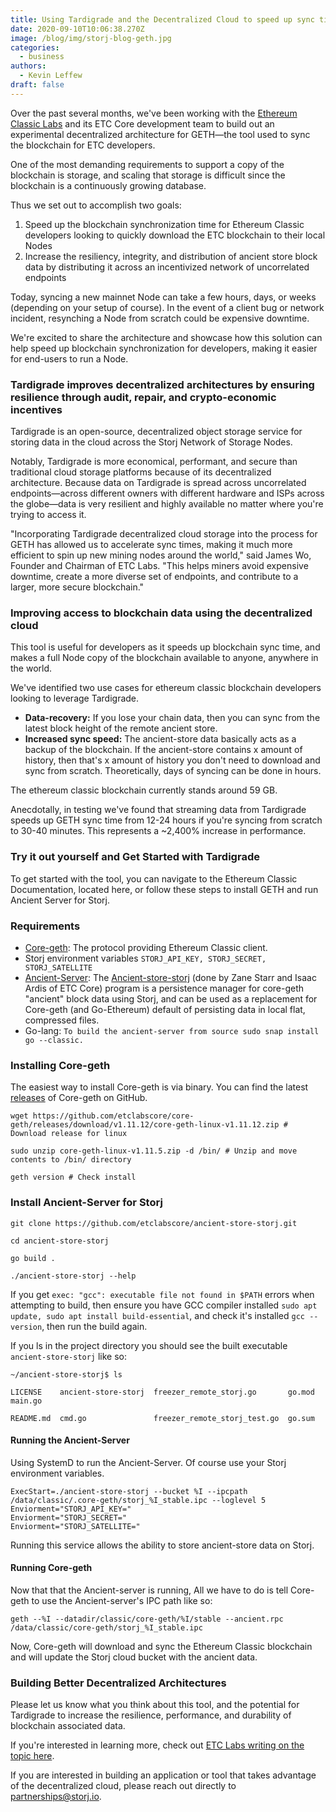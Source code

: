 ```yaml
---
title: Using Tardigrade and the Decentralized Cloud to speed up sync times for GETH
date: 2020-09-10T10:06:38.270Z
image: /blog/img/storj-blog-geth.jpg
categories:
  - business
authors:
  - Kevin Leffew
draft: false
---
```

Over the past several months, we've been working with the [Ethereum Classic Labs](https://etclabs.org/) and its ETC Core development team to build out an experimental decentralized architecture for GETH—the tool used to sync the blockchain for ETC developers.

One of the most demanding requirements to support a copy of the blockchain is storage, and scaling that storage is difficult since the blockchain is a continuously growing database.

Thus we set out to accomplish two goals:

1. Speed up  the blockchain synchronization time for Ethereum Classic developers looking to quickly download the ETC blockchain to their local Nodes
2. Increase the resiliency, integrity, and distribution of ancient store block data by distributing it across an incentivized network of uncorrelated endpoints

Today, syncing a new mainnet Node can take a few hours, days, or weeks (depending on your setup of course). In the event of a client bug or network incident, resynching a Node from scratch could be expensive downtime.

We're excited to share the architecture and showcase how this solution can help speed up blockchain synchronization for developers, making it easier for end-users to run a Node.

### Tardigrade improves decentralized architectures by ensuring resilience through audit, repair, and crypto-economic incentives

Tardigrade is an open-source, decentralized object storage service for storing data in the cloud across the Storj Network of Storage Nodes.

Notably, Tardigrade is more economical, performant, and secure than traditional cloud storage platforms because of its decentralized architecture. Because data on Tardigrade is spread across uncorrelated endpoints—across different owners with different hardware and ISPs across the globe—data is very resilient and highly available no matter where you're trying to access it.

"Incorporating Tardigrade decentralized cloud storage into the process for GETH has allowed us to accelerate sync times, making it much more efficient to spin up new mining nodes around the world," said James Wo, Founder and Chairman of ETC Labs. "This helps miners avoid expensive downtime, create a more diverse set of endpoints, and contribute to a larger, more secure blockchain."

### Improving access to blockchain data using the decentralized cloud

This tool is useful for developers as it speeds up blockchain sync time, and makes a full Node copy of the blockchain available to anyone, anywhere in the world.

We've identified two use cases for ethereum classic blockchain developers looking to leverage Tardigrade.

* **Data-recovery:** If you lose your chain data, then you can sync from the latest block height of the remote ancient store.
* **Increased sync speed:** The ancient-store data basically acts as a backup of the blockchain. If the ancient-store contains x amount of history, then that's x amount of history you don't need to download and sync from scratch. Theoretically, days of syncing can be done in hours.

The ethereum classic blockchain currently stands around 59 GB.

Anecdotally, in testing we've found that streaming data from Tardigrade speeds up GETH sync time from 12-24 hours if you're syncing from scratch to 30-40 minutes. This represents a ~2,400% increase in performance.

### Try it out yourself and Get Started with Tardigrade

To get started with the tool, you can navigate to the Ethereum Classic Documentation, located here, or follow these steps to install GETH and run Ancient Server for Storj.

### Requirements

* [Core-geth](https://core-geth.org/): The protocol providing Ethereum Classic client.
* Storj environment variables `STORJ_API_KEY, STORJ_SECRET, STORJ_SATELLITE`
* [Ancient-Server](https://github.com/etclabscore/ancient-store-storj): The [Ancient-store-storj](https://github.com/etclabscore/ancient-store-storj) (done by Zane Starr and Isaac Ardis of ETC Core) program is a persistence manager for core-geth "ancient" block data using Storj, and can be used as a replacement for Core-geth (and Go-Ethereum) default of persisting data in local flat, compressed files.
* Go-lang: `To build the ancient-server from source sudo snap install go --classic.`

### Installing Core-geth

The easiest way to install Core-geth is via binary. You can find the latest [releases](https://github.com/etclabscore/core-geth/releases) of Core-geth on GitHub.

`wget https://github.com/etclabscore/core-geth/releases/download/v1.11.12/core-geth-linux-v1.11.12.zip # Download release for linux`

`sudo unzip core-geth-linux-v1.11.5.zip -d /bin/ # Unzip and move contents to /bin/ directory`

`geth version # Check install`

### Install Ancient-Server for Storj

`git clone https://github.com/etclabscore/ancient-store-storj.git`

`cd ancient-store-storj`

`go build .`

`./ancient-store-storj --help`

If you get `exec: "gcc": executable file not found in $PATH` errors when attempting to build, then ensure you have GCC compiler installed `sudo apt update, sudo apt install build-essential`, and check it's installed `gcc --version`, then run the build again.

If you ls in the project directory you should see the built executable `ancient-store-storj` like so:

`~/ancient-store-storj$ ls`

`LICENSE    ancient-store-storj  freezer_remote_storj.go       go.mod  main.go`

`README.md  cmd.go               freezer_remote_storj_test.go  go.sum`

#### Running the Ancient-Server

Using SystemD to run the Ancient-Server. Of course use your Storj environment variables.

`ExecStart=./ancient-store-storj --bucket %I --ipcpath /data/classic/.core-geth/storj_%I_stable.ipc --loglevel 5`\
`Enviorment="STORJ_API_KEY="`\
`Enviorment="STORJ_SECRET="`\
`Enviorment="STORJ_SATELLITE="`

Running this service allows the ability to store ancient-store data on Storj.

#### Running Core-geth

Now that that the Ancient-server is running, All we have to do is tell Core-geth to use the Ancient-server's IPC path like so:

`geth --%I --datadir/classic/core-geth/%I/stable --ancient.rpc /data/classic/core-geth/storj_%I_stable.ipc`

Now, Core-geth will download and sync the Ethereum Classic blockchain and will update the Storj cloud bucket with the ancient data.

### Building Better Decentralized Architectures

Please let us know what you think about this tool, and the potential for Tardigrade to increase the resilience, performance, and durability of blockchain associated data.

If you're interested in learning more, check out [ETC Labs writing on the topic here](https://medium.com/ethereum-classic-labs/ethereum-classic-labs-joins-forces-with-storj-labs-947726b3ecdd).

If you are interested in building an application or tool that takes advantage of the decentralized cloud, please reach out directly to [partnerships@storj.io](mailto:partnerships@storj.io).